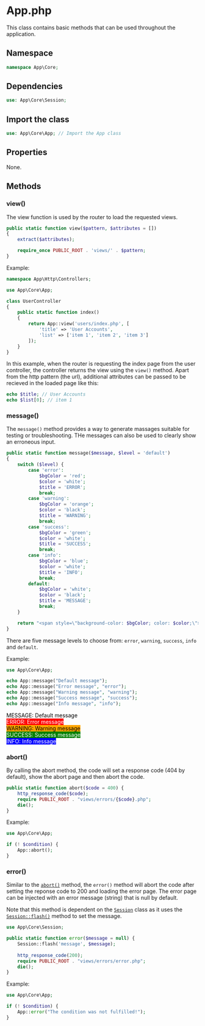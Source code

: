 # App.php

This class contains basic methods that can be used throughout the application.

## Namespace

```php
namespace App\Core;
```

## Dependencies

```php
use: App\Core\Session;
```

## Import the class

```php
use: App\Core\App; // Import the App class
```

## Properties

None.

## Methods

### view()

The view function is used by the router to load the requested views.

```php
public static function view($pattern, $attributes = [])
{
	extract($attributes);

	require_once PUBLIC_ROOT . 'views/' . $pattern;
}
```

Example:

```php title="~/app/http/controllers/UserController.php"
namespace App\Http\Controllers;

use App\Core\App;

class UserController
{
	public static function index()
	{		
		return App::view('users/index.php', [
			'title' => 'User Accounts',
			'list' => ['item 1', 'item 2', 'item 3']
		]);
	}
}
```

In this example, when the router is requesting the index page from the user controller, the controller returns the view using the `view()` method. Apart from the http pattern (the url), additional attributes can be passed to be recieved in the loaded page like this:

```php title="~/public/views/users/index.php"
echo $title; // User Accounts
echo $list[0]; // item 1
```

### message()

The `message()` method provides a way to generate massages suitable for testing or troubleshooting. THe messages can also be used to clearly show an erroneous input.

```php
public static function message($message, $level = 'default')
{
	switch ($level) {
		case 'error':
			$bgColor = 'red';
			$color = 'white';
			$title = 'ERROR';
			break;
		case 'warning':
			$bgColor = 'orange';
			$color = 'black';
			$title = 'WARNING';
			break;
		case 'success':
			$bgColor = 'green';
			$color = 'white';
			$title = 'SUCCESS';
			break;
		case 'info':
			$bgColor = 'blue';
			$color = 'white';
			$title = 'INFO';
			break;
		default:
			$bgColor = 'white';
			$color = 'black';
			$title = 'MESSAGE';
			break;
	}

	return "<span style=\"background-color: $bgColor; color: $color;\">$title: $message</span>";
}
```

There are five message levels to choose from: `error`, `warning`, `success`, `info` and `default`.

Example:

```php
use App\Core\App;

echo App::message("Default message");
echo App::message("Error message", "error");
echo App::message("Warning message", "warning");
echo App::message("Success message", "success");
echo App::message("Info message", "info");
```

<span style="background-color: white; color: black;">MESSAGE: Default message</span><br>
<span style="background-color: red; color: white;">ERROR: Error message</span><br>
<span style="background-color: orange; color: black;">WARNING: Warning message</span><br>
<span style="background-color: green; color: white;">SUCCESS: Success message</span><br>
<span style="background-color: blue; color: white;">INFO: Info message</span>

### abort()

By calling the abort method, the code will set a response code (404 by default), show the abort page and then abort the code.

```php
public static function abort($code = 400) {
	http_response_code($code);
	require PUBLIC_ROOT . "views/errors/{$code}.php";
	die();
}
```

Example:

```php
use App\Core\App;

if (! $condition) {
	App::abort();
}
```

### error()

Similar to the [`abort()`](#abort) method, the `error()` method will abort the code after setting the reponse code to 200 and loading the error page. The error page can be injected with an error message (string) that is null by default.

Note that this method is dependent on the [`Session`](./Session.md) class as it uses the [`Session::flash()`](./Session.md#flash) method to set the message.

```php
use App\Core\Session;

public static function error($message = null) {
	Session::flash('message', $message);
		
	http_response_code(200);
	require PUBLIC_ROOT . "views/errors/error.php";
	die();
}
```

Example:

```php
use App\Core\App;

if (! $condition) {
	App::error("The condition was not fulfilled!");
}
```